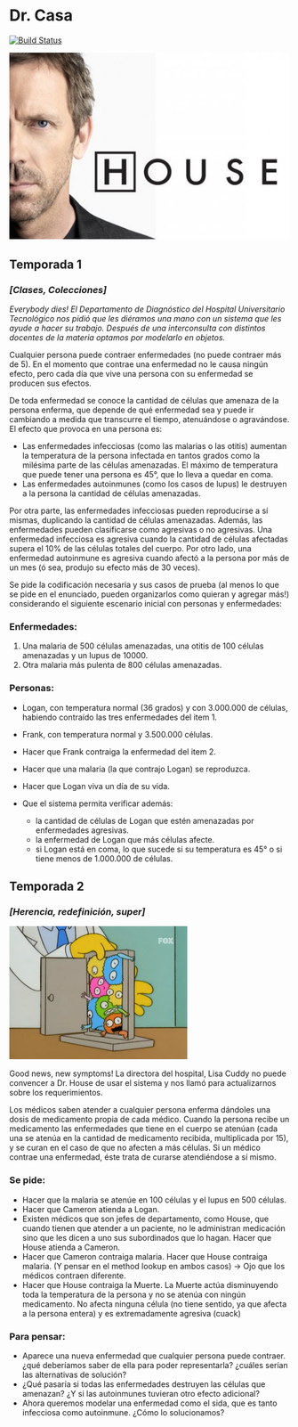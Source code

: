 # Dr. Casa 
 
[![Build Status](https://travis-ci.org/wollok/herenciaDrCasa.svg?branch=master)](https://travis-ci.org/wollok/herenciaDrCasa)
 
![](drhouse.jpg)

## Temporada 1
### *[Clases, Colecciones]*

_Everybody dies! El Departamento de Diagnóstico del Hospital Universitario Tecnológico nos pidió que les diéramos una mano con un sistema que les ayude a hacer su trabajo. Después de una interconsulta con distintos docentes de la materia optamos por modelarlo en objetos._

Cualquier persona puede contraer enfermedades (no puede contraer más de 5). En el momento que contrae una enfermedad no le causa ningún efecto, pero cada día que vive una persona con su enfermedad se producen sus efectos.

De toda enfermedad se conoce la cantidad de células que amenaza de la persona enferma, que depende de qué enfermedad sea y puede ir cambiando a medida que transcurre el tiempo, atenuándose o agravándose. El efecto que provoca en una persona es:

* Las enfermedades infecciosas (como las malarias o las otitis) aumentan la temperatura de la persona infectada en tantos grados como la milésima parte de las células amenazadas. El máximo de temperatura que puede tener una persona es 45°, que lo lleva a quedar en coma.
* Las enfermedades autoinmunes (como los casos de lupus) le destruyen a la persona la cantidad de células amenazadas.

Por otra parte, las enfermedades infecciosas pueden reproducirse a sí mismas, duplicando la cantidad de células amenazadas.
Además, las enfermedades pueden clasificarse como agresivas o no agresivas. 
Una enfermedad infecciosa es agresiva cuando la cantidad de células afectadas supera el 10% de las células totales del cuerpo. Por otro lado, una enfermedad autoinmune es agresiva cuando afectó a la persona por más de un mes (ó sea, produjo su efecto más de 30 veces).

Se pide la codificación necesaria y sus casos de prueba (al menos lo que se pide en el enunciado, pueden organizarlos como quieran y agregar más!) considerando el siguiente escenario inicial con personas y enfermedades:

### Enfermedades: 
1. Una malaria de 500 células amenazadas, una otitis de 100 células amenazadas y un lupus de 10000. 
2. Otra malaria más pulenta de 800 células amenazadas.

### Personas:
* Logan, con temperatura normal (36 grados) y con 3.000.000 de células, habiendo contraído las tres enfermedades del item 1.
* Frank, con temperatura normal y 3.500.000 células.

* Hacer que Frank contraiga la enfermedad del item 2.
* Hacer que una malaria (la que contrajo Logan) se reproduzca.
* Hacer que Logan viva un día de su vida. 
* Que el sistema permita verificar además:
  - la cantidad de células de Logan que estén amenazadas por enfermedades agresivas.
  - la enfermedad de Logan que más células afecte.
  - si Logan está en coma, lo que sucede si su temperatura es 45° o si tiene menos de 1.000.000 de células.

## Temporada 2
### *[Herencia, redefinición, super]*

![](enfermedades.jpg)

Good news, new symptoms! La directora del hospital,  Lisa Cuddy no puede convencer a Dr. House de usar el sistema y nos llamó para actualizarnos sobre los requerimientos.

Los médicos saben atender a cualquier persona enferma dándoles una dosis de medicamento propia de cada médico. Cuando la persona recibe un medicamento las enfermedades que tiene en el cuerpo se atenúan (cada una se atenúa en la cantidad de medicamento recibida, multiplicada por 15), y se curan en el caso de que no afecten a más células. Si un médico contrae una enfermedad, éste trata de curarse atendiéndose a sí mismo.

### Se pide:

* Hacer que la malaria se atenúe en 100 células y el lupus en 500 células.
* Hacer que Cameron atienda a Logan.
* Existen médicos que son jefes de departamento, como House, que cuando tienen que atender a un paciente, no le administran medicación sino que les dicen a uno sus subordinados que lo hagan. Hacer que House atienda a Cameron.
* Hacer que Cameron contraiga malaria. Hacer que House contraiga malaria. (Y pensar en el method lookup en ambos casos) -> Ojo que los médicos contraen diferente.
* Hacer que House contraiga la Muerte. La Muerte actúa disminuyendo toda la temperatura de la persona y no se atenúa con ningún medicamento. No afecta ninguna célula (no tiene sentido, ya que afecta a la persona entera) y es extremadamente agresiva (cuack)

### Para pensar: 
* Aparece una nueva enfermedad que cualquier persona puede contraer. ¿qué deberíamos saber de ella para poder representarla? ¿cuáles serían las alternativas de solución?
* ¿Qué pasaría si todas las enfermedades destruyen las células que amenazan? ¿Y si las autoinmunes tuvieran otro efecto adicional?
* Ahora queremos modelar una enfermedad como el sida, que es tanto infecciosa como autoinmune. ¿Cómo lo solucionamos?
